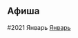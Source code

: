 ## Афиша

#2021 
Январь [Январь](https://drive.google.com/file/d/144wCyElrUvEryYME_d2GAKB6AhiwYidU/preview)
